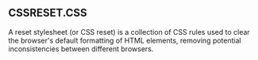 ## CSSRESET.CSS
A reset stylesheet (or CSS reset) is a collection of CSS rules used to clear the browser's default formatting of HTML elements, 
removing potential inconsistencies between different browsers.
